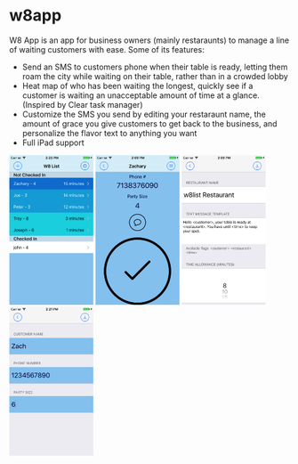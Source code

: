 # w8app
W8 App is an app for business owners (mainly restaraunts) to manage a line of waiting customers with ease. Some of its features:

<ul>
<li>Send an SMS to customers phone when their table is ready, letting them roam the city while waiting on their table, rather than in a crowded lobby</li>
<li>Heat map of who has been waiting the longest, quickly see if a customer is waiting an unacceptable amount of time at a glance. (Inspired by Clear task manager)</li>
<li>Customize the SMS you send by editing your restaraunt name, the amount of grace you give customers to get back to the business, and personalize the flavor text to anything you want</li>
<li>Full iPad support</li>
</ul>

<img src="https://github.com/zak123/w8app/blob/master/Simulator%20Screen%20Shot%20Mar%2027%2C%202017%2C%202.23.28%20PM.png" height="30%" width="30%">
<img src="https://github.com/zak123/w8app/blob/master/Simulator%20Screen%20Shot%20Mar%2027%2C%202017%2C%202.09.32%20PM.png" height="30%" width="30%">
<img src="https://github.com/zak123/w8app/blob/master/Simulator%20Screen%20Shot%20Mar%2027%2C%202017%2C%202.09.24%20PM.png"height="30%" width="30%">
<img src="https://github.com/zak123/w8app/blob/master/Simulator%20Screen%20Shot%20Mar%2027%2C%202017%2C%202.21.50%20PM.png"height="30%" width="30%">
